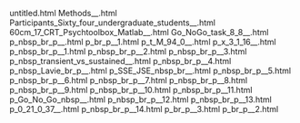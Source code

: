 untitled.html
Methods__.html
Participants_Sixty_four_undergraduate_students__.html
60cm_17_CRT_Psychtoolbox_Matlab__.html
Go_NoGo_task_8_8__.html
p_nbsp_br_p__.html
p_br_p__1.html
p_t_M_94_0__.html
p_x_3_1_16__.html
p_nbsp_br_p__1.html
p_nbsp_br_p__2.html
p_nbsp_br_p__3.html
p_nbsp_transient_vs_sustained__.html
p_nbsp_br_p__4.html
p_nbsp_Lavie_br_p__.html
p_SSE_JSE_nbsp_br__.html
p_nbsp_br_p__5.html
p_nbsp_br_p__6.html
p_nbsp_br_p__7.html
p_nbsp_br_p__8.html
p_nbsp_br_p__9.html
p_nbsp_br_p__10.html
p_nbsp_br_p__11.html
p_Go_No_Go_nbsp__.html
p_nbsp_br_p__12.html
p_nbsp_br_p__13.html
p_0_21_0_37__.html
p_nbsp_br_p__14.html
p_br_p__3.html
p_br_p__2.html
